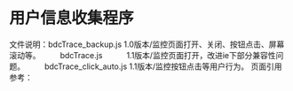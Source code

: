 # 用户信息收集程序
文件说明：bdcTrace_backup.js     1.0版本/监控页面打开、关闭、按钮点击、屏幕滚动等。
         bdcTrace.js            1.1版本/监控页面打开，改进ie下部分兼容性问题。
         bdcTrace_click_auto.js 1.1版本/监控按钮点击等用户行为。
页面引用参考：
<script>
	var hx_bdcTrace_projectid = "DSP_HX_T**";
	(function(){
		var arr = ['bdcTrace.js','js/bdcTrace_click_auto.js'];
		for(var i=0;i<arr.length;i++){
			var hx = document.createElement('script'); hx.type='text/javascript';
			hx.src = arr[i];
			var s = document.getElementsByTagName('head')[0]; s.parentNode.insertBefore(hx,s);
		}
	})();
</script>
